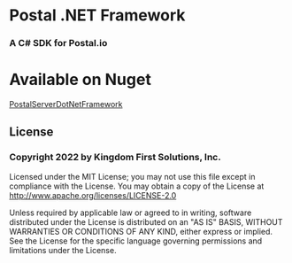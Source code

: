 # Postal .NET Framework
### A C# SDK for Postal.io

# Available on Nuget
[PostalServerDotNetFramework](https://www.nuget.org/packages/PostalServerDotNet/)

## License
### Copyright 2022 by Kingdom First Solutions, Inc. 

Licensed under the MIT License; you may not use this file except in compliance with the License. You may obtain a copy of the License at http://www.apache.org/licenses/LICENSE-2.0  

Unless required by applicable law or agreed to in writing, software distributed under the License is distributed on an "AS IS" BASIS, WITHOUT WARRANTIES OR CONDITIONS OF ANY KIND, either express or implied. See the License for the specific language governing permissions and limitations under the License.
